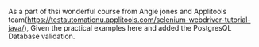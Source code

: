 As a part of thsi wonderful course from Angie jones and Applitools team(https://testautomationu.applitools.com/selenium-webdriver-tutorial-java/), Given the practical examples here and added the PostgresQL Database validation.
 

